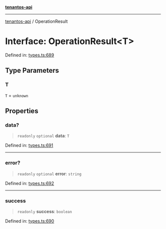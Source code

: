 [**tenantos-api**](../README.md)

***

[tenantos-api](../globals.md) / OperationResult

# Interface: OperationResult\<T\>

Defined in: [types.ts:689](https://github.com/shadmanZero/tenantos-api/blob/fe61944d7cb3ee6cc3061a8309e45287291cb501/src/types.ts#L689)

## Type Parameters

### T

`T` = `unknown`

## Properties

### data?

> `readonly` `optional` **data**: `T`

Defined in: [types.ts:691](https://github.com/shadmanZero/tenantos-api/blob/fe61944d7cb3ee6cc3061a8309e45287291cb501/src/types.ts#L691)

***

### error?

> `readonly` `optional` **error**: `string`

Defined in: [types.ts:692](https://github.com/shadmanZero/tenantos-api/blob/fe61944d7cb3ee6cc3061a8309e45287291cb501/src/types.ts#L692)

***

### success

> `readonly` **success**: `boolean`

Defined in: [types.ts:690](https://github.com/shadmanZero/tenantos-api/blob/fe61944d7cb3ee6cc3061a8309e45287291cb501/src/types.ts#L690)

